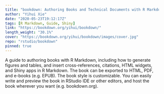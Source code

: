 ```yaml
---
title: "bookdown: Authoring Books and Technical Documents with R Markdown"
author: "Yihui Xie"
date: "2020-05-23T19:12:17Z"
tags: [R Markdown, Guide, Shiny]
link: "https://bookdown.org/yihui/bookdown/"
length_weight: "30.1%"
cover: "https://bookdown.org/yihui/bookdown/images/cover.jpg"
repo: "rstudio/bookdown"
pinned: true
---
```


A guide to authoring books with R Markdown, including how to generate figures and tables, and insert cross-references, citations, HTML widgets, and Shiny apps in R Markdown. The book can be exported to HTML, PDF, and e-books (e.g. EPUB). The book style is customizable. You can easily write and preview the book in RStudio IDE or other editors, and host the book wherever you want (e.g. bookdown.org).
